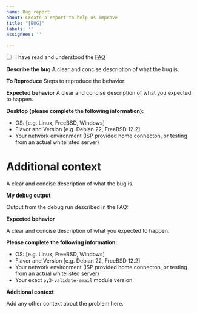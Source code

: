 ```yaml
---
name: Bug report
about: Create a report to help us improve
title: "[BUG]"
labels: ''
assignees: ''

---
```


- [ ] I have read and understood the [FAQ](https://github.com/karolyi/py3-validate-email/blob/master/FAQ.md)

**Describe the bug**
A clear and concise description of what the bug is.

**To Reproduce**
Steps to reproduce the behavior:

**Expected behavior**
A clear and concise description of what you expected to happen.

**Desktop (please complete the following information):**
 - OS: [e.g. Linux, FreeBSD, Windows]
 - Flavor and Version [e.g. Debian 22, FreeBSD 12.2]
- Your network environment (ISP provided home connecton, or testing from an actual whitelisted server)

**Additional context**
=======

A clear and concise description of what the bug is.

**My debug output**

Output from the debug run described in the FAQ:

**Expected behavior**

A clear and concise description of what you expected to happen.

**Please complete the following information:**
 - OS: [e.g. Linux, FreeBSD, Windows]
 - Flavor and Version [e.g. Debian 22, FreeBSD 12.2]
 - Your network environment (ISP provided home connecton, or testing from an actual whitelisted server)
 - Your exact `py3-validate-email` module version

**Additional context**

Add any other context about the problem here.
